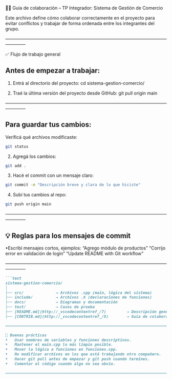 🧑‍💻 Guía de colaboración – TP Integrador: Sistema de Gestión de Comercio

Este archivo define cómo colaborar correctamente en el proyecto para evitar 
conflictos y trabajar de forma ordenada entre los integrantes del grupo.

–––––––––––––––––––––––––––––––––––––––––––––––––––––––––––––––––––––––––––––––––

✅ Flujo de trabajo general

## Antes de empezar a trabajar:
1. Entrá al directorio del proyecto:
cd sistema-gestion-comercio/

2. Traé la última versión del proyecto desde GitHub:
git pull origin main

–––––––––––––––––––––––––––––––––––––––––––––––––––––––––––––––––––––––––––––––––

## Para guardar tus cambios:
Verificá qué archivos modificaste:
```sh
git status
```

2. Agregá los cambios:
```sh
git add .
```

3. Hacé el commit con un mensaje claro:
```sh
git commit -m "Descripción breve y clara de lo que hiciste"
```

4. Subí tus cambios al repo:
```sh
git push origin main
```

–––––––––––––––––––––––––––––––––––––––––––––––––––––––––––––––––––––––––––––––––

## 💡 Reglas para los mensajes de commit
•Escribí mensajes cortos, ejemplos:
“Agrego módulo de productos”
“Corrijo error en validación de login”
“Update README with Git workflow”

–––––––––––––––––––––––––––––––––––––––––––––––––––––––––––––––––––––––––––––––––

```markdown
```text
sistema-gestion-comercio/
│
├── src/              → Archivos .cpp (main, lógica del sistema)
├── include/          → Archivos .h (declaraciones de funciones)
├── docs/             → Diagramas y documentación
├── test/             → Casos de prueba
├── [README.md](http://_vscodecontentref_/7)         → Descripción general del proyecto
├── [CONTRIB.md](http://_vscodecontentref_/8)        → Guía de colaboración

–––––––––––––––––––––––––––––––––––––––––––––––––––––––––––––––––––––––––––––––––

🧠 Buenas prácticas
•	Usar nombres de variables y funciones descriptivos.
•	Mantener el main.cpp lo más limpio posible.
•	Mover la lógica a funciones en funciones.cpp.
•	No modificar archivos en los que está trabajando otro compañero.
•	Hacer git pull antes de empezar y git push cuando termines.
•	Comentar el código cuando algo no sea obvio.

–––––––––––––––––––––––––––––––––––––––––––––––––––––––––––––––––––––––––––––––––
